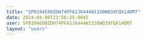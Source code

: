 ```yaml
---
title: "SP0194E00ZDH74PFA1J6444W1320WQ3XFQX14DM7"
date: 2024-04-08T22:58:25.084Z
user: SP0194E00ZDH74PFA1J6444W1320WQ3XFQX14DM7
layout: "users"
---
```

    